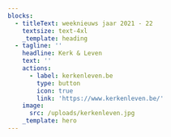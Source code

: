 ```yaml
---
blocks:
  - titleText: weeknieuws jaar 2021 - 22
    textsize: text-4xl
    _template: heading
  - tagline: ''
    headline: Kerk & Leven
    text: ''
    actions:
      - label: kerkenleven.be
        type: button
        icon: true
        link: 'https://www.kerkenleven.be/'
    image:
      src: /uploads/kerkenleven.jpg
    _template: hero
---
```



